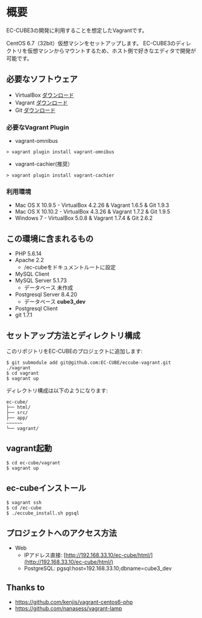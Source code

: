 # 概要
EC-CUBE3の開発に利用することを想定したVagrantです。

CentOS 6.7（32bit）仮想マシンをセットアップします。
EC-CUBE3のディレクトリを仮想マシンからマウントするため、ホスト側で好きなエディタで開発が可能です。

## 必要なソフトウェア

* VirtualBox  [ダウンロード](https://www.virtualbox.org/wiki/Downloads)
* Vagrant  [ダウンロード](http://downloads.vagrantup.com/)
* Git  [ダウンロード](http://git-scm.com/downloads)

### 必要なVagrant Plugin

* vagrant-omnibus
```
> vagrant plugin install vagrant-omnibus
```

* vagrant-cachier(推奨）
```
> vagrant plugin install vagrant-cachier 
```


### 利用環境

+ Mac OS X 10.9.5 - VirtualBox 4.2.26 & Vagrant 1.6.5 & Git 1.9.3
+ Mac OS X 10.10.2 - VirtualBox 4.3.26 & Vagrant 1.7.2 & Git 1.9.5
+ Windows 7 - VirtualBox 5.0.8 & Vagrant 1.7.4 & Git 2.6.2

## この環境に含まれるもの

* PHP 5.6.14
* Apache 2.2
  * /ec-cubeをドキュメントルートに設定
* MySQL Client
* MySQL Server 5.1.73
  * データベース 未作成
* Postgresql Server 8.4.20
  * データベース **cube3_dev**
* Postgresql Client
* git 1.7.1

## セットアップ方法とディレクトリ構成

このリポジトリをEC-CUBEのプロジェクトに追加します:

    $ git submodule add git@github.com:EC-CUBE/eccube-vagrant.git ./vagrant
    $ cd vagrant
    $ vagrant up

ディレクトリ構成は以下のようになります:

    ec-cube/
    ├── html/
    ├── src/
    ├── app/
    ~~~~~~
    └── vagrant/

## vagrant起動
```
$ cd ec-cube/vagrant
$ vagrant up
```

## ec-cubeインストール
```
$ vagrant ssh
$ cd /ec-cube
$ ./eccube_install.sh pgsql
```

## プロジェクトへのアクセス方法

* Web
  * IPアドレス直接: [http://192.168.33.10/ec-cube/html/](http://192.168.33.10/ec-cube/html/)
  * PostgreSQL: pgsql:host=192.168.33.10;dbname=cube3_dev

## Thanks to

* https://github.com/kenjis/vagrant-centos6-php
* https://github.com/nanasess/vagrant-lamp
